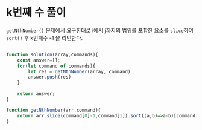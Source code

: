 # k번째 수 풀이

`getNthNumber()` 문제에서 요구한대로 i에서 j까지의 범위를 포함한 요소를 `slice`하여 `sort()` 후  k번째수 -1 을 리턴한다. 
```javascript

function solution(array,commands){
    const answer=[];
    for(let command of commands){
        let res = getNthNumber(array, command)
        answer.push(res)
    }

    return answer;
}

function getNthNumber(arr,command){
    return arr.slice(command[0]-1,command[1]).sort((a,b)=>a-b)[command[2]-1]    
}
```